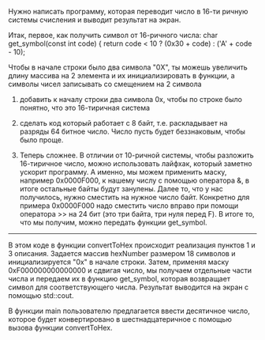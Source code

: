 Нужно написать программу, которая переводит число в 16-ти ричную системы счисления и выводит результат на экран.

Итак, первое, как получить символ от 16-ричного числа:
char get_symbol(const int code) {
return code < 10 ? (0x30 + code) : ('A' + code - 10);

Чтобы в начале строки было два символа "0X", ты можешь увеличить длину массива на 2 элемента и их инициализировать в функции, а символы чисел записывать со смещением на 2 символа

1. добавить к началу строки два символа 0x, чтобы по строке было понятно, что это 16-тиричная система

2. сделать код который работает с 8 байт, т.е. раскладывает на разряды 64 битное число. Число пусть будет беззнаковым, чтобы было проще.

3. Теперь сложнее. В отличии от 10-ричной системы, чтобы разложить 16-тиричное число, можно использовать лайфхак, который заметно ускорит программу. А именно, мы можем применить маску, например 0x0000F000, к нашему числу с помощью оператора &, в итоге остальные байты будут занулены. Далее то, что у нас получилось, нужно сместить на нужное число байт. Конкретно для примера 0x0000F000 надо сместить число вправо при помощи оператора >> на 24 бит (это три байта, три нуля перед F). В итоге то, что мы получим, можно передать функции get_symbol.

------------------------------------------------------

В этом коде в функции convertToHex происходит реализация пунктов 1 и 3 описания. Задается массив hexNumber размером 18 символов и инициализируется "0x" в начале строки. Затем, применяя маску 0xF000000000000000 и сдвигая число, мы получаем отдельные части числа и передаем их в функцию get_symbol, которая возвращает символ для соответствующего числа. Результат выводится на экран с помощью std::cout.

В функции main пользователю предлагается ввести десятичное число, которое будет конвертировано в шестнадцатеричное с помощью вызова функции convertToHex.
